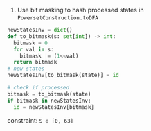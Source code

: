 1. Use bit masking to hash processed states in `PowersetConstruction.toDFA`
```python
newStatesInv = dict()
def to_bitmask(s: set[int]) -> int:
  bitmask = 0
  for val in s:
    bitmask |= (1<<val)
  return bitmask
# new states
newStatesInv[to_bitmask(state)] = id

# check if processed
bitmask = to_bitmask(state)
if bitmask in newStatesInv:
  id = newStatesInv[bitmask]

```
constraint: `S ⊂ [0, 63]`